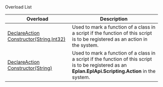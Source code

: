 Overload List

| Overload | Description |
| --- | --- |
| [DeclareAction Constructor(String,Int32)](Eplan.EplApi.AFu~Eplan.EplApi.Scripting.DeclareAction~_ctor(String,Int32).html) | Used to mark a function of a class in a script if the function of this script is to be registered as an action in the system. |
| [DeclareAction Constructor(String)](Eplan.EplApi.AFu~Eplan.EplApi.Scripting.DeclareAction~_ctor(String).html) | Used to mark a function of a class in a script if the function of this script is to be registered as an **Eplan.EplApi.Scripting.Action** in the system. |

